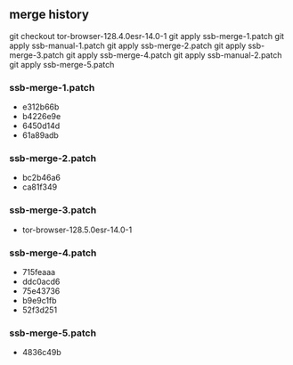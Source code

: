 ## merge history
git checkout tor-browser-128.4.0esr-14.0-1
git apply ssb-merge-1.patch
git apply ssb-manual-1.patch
git apply ssb-merge-2.patch
git apply ssb-merge-3.patch
git apply ssb-merge-4.patch
git apply ssb-manual-2.patch
git apply ssb-merge-5.patch

### ssb-merge-1.patch
- e312b66b
- b4226e9e
- 6450d14d
- 61a89adb
### ssb-merge-2.patch
- bc2b46a6
- ca81f349
### ssb-merge-3.patch
- tor-browser-128.5.0esr-14.0-1
### ssb-merge-4.patch
- 715feaaa
- ddc0acd6
- 75e43736
- b9e9c1fb
- 52f3d251
### ssb-merge-5.patch
- 4836c49b
